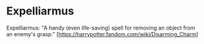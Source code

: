 # Expelliarmus

Expelliarmus:
"A handy (even life-saving) spell for removing an object from an enemy's grasp." [https://harrypotter.fandom.com/wiki/Disarming_Charm]

